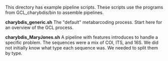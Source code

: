 This directory has example pipeline scripts. These scripts use the programs from GCL_charybdis/bin to assemble pipelines.

**charybdis_generic.sh**
The "default" metabarcoding process. Start here for an overview of the GCL process.

**charybdis_MaryJones.sh** 
A pipeline with features introduces to handle a specific problem. 
The sequences were a mix of COI, ITS, and 16S. We did not initially know what type each sequence was. 
We needed to split them by type. 
